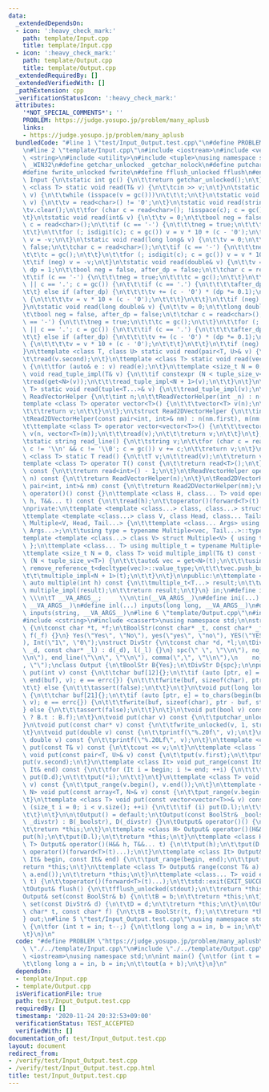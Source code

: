 ```yaml
---
data:
  _extendedDependsOn:
  - icon: ':heavy_check_mark:'
    path: template/Input.cpp
    title: template/Input.cpp
  - icon: ':heavy_check_mark:'
    path: template/Output.cpp
    title: template/Output.cpp
  _extendedRequiredBy: []
  _extendedVerifiedWith: []
  _pathExtension: cpp
  _verificationStatusIcon: ':heavy_check_mark:'
  attributes:
    '*NOT_SPECIAL_COMMENTS*': ''
    PROBLEM: https://judge.yosupo.jp/problem/many_aplusb
    links:
    - https://judge.yosupo.jp/problem/many_aplusb
  bundledCode: "#line 1 \"test/Input_Output.test.cpp\"\n#define PROBLEM \"https://judge.yosupo.jp/problem/many_aplusb\"\
    \n#line 2 \"template/Input.cpp\"\n#include <iostream>\n#include <vector>\n#include\
    \ <string>\n#include <utility>\n#include <tuple>\nusing namespace std;\n\n#ifdef\
    \ _WIN32\n#define getchar_unlocked _getchar_nolock\n#define putchar_unlocked _putchar_nolock\n\
    #define fwrite_unlocked fwrite\n#define fflush_unlocked fflush\n#endif\nclass\
    \ Input {\n\tstatic int gc() {\n\t\treturn getchar_unlocked();\n\t}\n\ttemplate\
    \ <class T> static void read(T& v) {\n\t\tcin >> v;\n\t}\n\tstatic void read(char&\
    \ v) {\n\t\twhile (isspace(v = gc()))\n\t\t\t;\n\t}\n\tstatic void read(bool&\
    \ v) {\n\t\tv = read<char>() != '0';\n\t}\n\tstatic void read(string& v) {\n\t\
    \tv.clear();\n\t\tfor (char c = read<char>(); !isspace(c); c = gc()) v += c;\n\
    \t}\n\tstatic void read(int& v) {\n\t\tv = 0;\n\t\tbool neg = false;\n\t\tchar\
    \ c = read<char>();\n\t\tif (c == '-') {\n\t\t\tneg = true;\n\t\t\tc = gc();\n\
    \t\t}\n\t\tfor (; isdigit(c); c = gc()) v = v * 10 + (c - '0');\n\t\tif (neg)\
    \ v = -v;\n\t}\n\tstatic void read(long long& v) {\n\t\tv = 0;\n\t\tbool neg =\
    \ false;\n\t\tchar c = read<char>();\n\t\tif (c == '-') {\n\t\t\tneg = true;\n\
    \t\t\tc = gc();\n\t\t}\n\t\tfor (; isdigit(c); c = gc()) v = v * 10 + (c - '0');\n\
    \t\tif (neg) v = -v;\n\t}\n\tstatic void read(double& v) {\n\t\tv = 0;\n\t\tdouble\
    \ dp = 1;\n\t\tbool neg = false, after_dp = false;\n\t\tchar c = read<char>();\n\
    \t\tif (c == '-') {\n\t\t\tneg = true;\n\t\t\tc = gc();\n\t\t}\n\t\tfor (; isdigit(c)\
    \ || c == '.'; c = gc()) {\n\t\t\tif (c == '.') {\n\t\t\t\tafter_dp = true;\n\t\
    \t\t} else if (after_dp) {\n\t\t\t\tv += (c - '0') * (dp *= 0.1);\n\t\t\t} else\
    \ {\n\t\t\t\tv = v * 10 + (c - '0');\n\t\t\t}\n\t\t}\n\t\tif (neg) v = -v;\n\t\
    }\n\tstatic void read(long double& v) {\n\t\tv = 0;\n\t\tlong double dp = 1;\n\
    \t\tbool neg = false, after_dp = false;\n\t\tchar c = read<char>();\n\t\tif (c\
    \ == '-') {\n\t\t\tneg = true;\n\t\t\tc = gc();\n\t\t}\n\t\tfor (; isdigit(c)\
    \ || c == '.'; c = gc()) {\n\t\t\tif (c == '.') {\n\t\t\t\tafter_dp = true;\n\t\
    \t\t} else if (after_dp) {\n\t\t\t\tv += (c - '0') * (dp *= 0.1);\n\t\t\t} else\
    \ {\n\t\t\t\tv = v * 10 + (c - '0');\n\t\t\t}\n\t\t}\n\t\tif (neg) v = -v;\n\t\
    }\n\ttemplate <class T, class U> static void read(pair<T, U>& v) {\n\t\tread(v.first);\n\
    \t\tread(v.second);\n\t}\n\ttemplate <class T> static void read(vector<T>& v)\
    \ {\n\t\tfor (auto& e : v) read(e);\n\t}\n\ttemplate <size_t N = 0, class T> static\
    \ void read_tuple_impl(T& v) {\n\t\tif constexpr (N < tuple_size_v<T>) {\n\t\t\
    \tread(get<N>(v));\n\t\t\tread_tuple_impl<N + 1>(v);\n\t\t}\n\t}\n\ttemplate <class...\
    \ T> static void read(tuple<T...>& v) {\n\t\tread_tuple_impl(v);\n\t}\n\tstruct\
    \ ReadVectorHelper {\n\t\tint n;\n\t\tReadVectorHelper(int _n) : n(_n) {}\n\t\t\
    template <class T> operator vector<T>() {\n\t\t\tvector<T> v(n);\n\t\t\tread(v);\n\
    \t\t\treturn v;\n\t\t}\n\t};\n\tstruct Read2DVectorHelper {\n\t\tint n, m;\n\t\
    \tRead2DVectorHelper(const pair<int, int>& nm) : n(nm.first), m(nm.second) {}\n\
    \t\ttemplate <class T> operator vector<vector<T>>() {\n\t\t\tvector<vector<T>>\
    \ v(n, vector<T>(m));\n\t\t\tread(v);\n\t\t\treturn v;\n\t\t}\n\t};\n\npublic:\n\
    \tstatic string read_line() {\n\t\tstring v;\n\t\tfor (char c = read<char>();\
    \ c != '\\n' && c != '\\0'; c = gc()) v += c;\n\t\treturn v;\n\t}\n\ttemplate\
    \ <class T> static T read() {\n\t\tT v;\n\t\tread(v);\n\t\treturn v;\n\t}\n\t\
    template <class T> operator T() const {\n\t\treturn read<T>();\n\t}\n\tint operator--(int)\
    \ const {\n\t\treturn read<int>() - 1;\n\t}\n\tReadVectorHelper operator[](int\
    \ n) const {\n\t\treturn ReadVectorHelper(n);\n\t}\n\tRead2DVectorHelper operator[](const\
    \ pair<int, int>& nm) const {\n\t\treturn Read2DVectorHelper(nm);\n\t}\n\tvoid\
    \ operator()() const {}\n\ttemplate <class H, class... T> void operator()(H&&\
    \ h, T&&... t) const {\n\t\tread(h);\n\t\toperator()(forward<T>(t)...);\n\t}\n\
    \nprivate:\n\ttemplate <template <class...> class, class...> struct Multiple;\n\
    \ttemplate <template <class...> class V, class Head, class... Tail>\n\tstruct\
    \ Multiple<V, Head, Tail...> {\n\t\ttemplate <class... Args> using vec = V<vector<Head>,\
    \ Args...>;\n\t\tusing type = typename Multiple<vec, Tail...>::type;\n\t};\n\t\
    template <template <class...> class V> struct Multiple<V> { using type = V<>;\
    \ };\n\ttemplate <class... T> using multiple_t = typename Multiple<tuple, T...>::type;\n\
    \ttemplate <size_t N = 0, class T> void multiple_impl(T& t) const {\n\t\tif constexpr\
    \ (N < tuple_size_v<T>) {\n\t\t\tauto& vec = get<N>(t);\n\t\t\tusing V = typename\
    \ remove_reference_t<decltype(vec)>::value_type;\n\t\t\tvec.push_back(read<V>());\n\
    \t\t\tmultiple_impl<N + 1>(t);\n\t\t}\n\t}\n\npublic:\n\ttemplate <class... T>\
    \ auto multiple(int h) const {\n\t\tmultiple_t<T...> result;\n\t\twhile (h--)\
    \ multiple_impl(result);\n\t\treturn result;\n\t}\n} in;\n#define inputs(T, ...)\
    \ \\\n\tT __VA_ARGS__;     \\\n\tin(__VA_ARGS__)\n#define ini(...) inputs(int,\
    \ __VA_ARGS__)\n#define inl(...) inputs(long long, __VA_ARGS__)\n#define ins(...)\
    \ inputs(string, __VA_ARGS__)\n#line 6 \"template/Output.cpp\"\n#include <charconv>\n\
    #include <cstring>\n#include <cassert>\nusing namespace std;\n\nstruct BoolStr\
    \ {\n\tconst char *t, *f;\n\tBoolStr(const char* _t, const char* _f) : t(_t),\
    \ f(_f) {}\n} Yes(\"Yes\", \"No\"), yes(\"yes\", \"no\"), YES(\"YES\", \"NO\"\
    ), Int(\"1\", \"0\");\nstruct DivStr {\n\tconst char *d, *l;\n\tDivStr(const char*\
    \ _d, const char* _l) : d(_d), l(_l) {}\n} spc(\" \", \"\\n\"), no_spc(\"\", \"\
    \\n\"), end_line(\"\\n\", \"\\n\"), comma(\",\", \"\\n\"),\n    no_endl(\" \"\
    , \"\");\nclass Output {\n\tBoolStr B{Yes};\n\tDivStr D{spc};\n\npublic:\n\tvoid\
    \ put(int v) const {\n\t\tchar buf[12]{};\n\t\tif (auto [ptr, e] = to_chars(begin(buf),\
    \ end(buf), v); e == errc{}) {\n\t\t\tfwrite(buf, sizeof(char), ptr - buf, stdout);\n\
    \t\t} else {\n\t\t\tassert(false);\n\t\t}\n\t}\n\tvoid put(long long v) const\
    \ {\n\t\tchar buf[21]{};\n\t\tif (auto [ptr, e] = to_chars(begin(buf), end(buf),\
    \ v); e == errc{}) {\n\t\t\tfwrite(buf, sizeof(char), ptr - buf, stdout);\n\t\t\
    } else {\n\t\t\tassert(false);\n\t\t}\n\t}\n\tvoid put(bool v) const {\n\t\tput(v\
    \ ? B.t : B.f);\n\t}\n\tvoid put(char v) const {\n\t\tputchar_unlocked(v);\n\t\
    }\n\tvoid put(const char* v) const {\n\t\tfwrite_unlocked(v, 1, strlen(v), stdout);\n\
    \t}\n\tvoid put(double v) const {\n\t\tprintf(\"%.20f\", v);\n\t}\n\tvoid put(long\
    \ double v) const {\n\t\tprintf(\"%.20Lf\", v);\n\t}\n\ttemplate <class T> void\
    \ put(const T& v) const {\n\t\tcout << v;\n\t}\n\ttemplate <class T, class U>\
    \ void put(const pair<T, U>& v) const {\n\t\tput(v.first);\n\t\tput(D.d);\n\t\t\
    put(v.second);\n\t}\n\ttemplate <class It> void put_range(const It& begin, const\
    \ It& end) const {\n\t\tfor (It i = begin; i != end; ++i) {\n\t\t\tif (i != begin)\
    \ put(D.d);\n\t\t\tput(*i);\n\t\t}\n\t}\n\ttemplate <class T> void put(const vector<T>&\
    \ v) const {\n\t\tput_range(v.begin(), v.end());\n\t}\n\ttemplate <class T, size_t\
    \ N> void put(const array<T, N>& v) const {\n\t\tput_range(v.begin(), v.end());\n\
    \t}\n\ttemplate <class T> void put(const vector<vector<T>>& v) const {\n\t\tfor\
    \ (size_t i = 0; i < v.size(); ++i) {\n\t\t\tif (i) put(D.l);\n\t\t\tput(v[i]);\n\
    \t\t}\n\t}\n\n\tOutput() = default;\n\tOutput(const BoolStr& _boolstr, const DivStr&\
    \ _divstr) : B(_boolstr), D(_divstr) {}\n\tOutput& operator()() {\n\t\tput(D.l);\n\
    \t\treturn *this;\n\t}\n\ttemplate <class H> Output& operator()(H&& h) {\n\t\t\
    put(h);\n\t\tput(D.l);\n\t\treturn *this;\n\t}\n\ttemplate <class H, class...\
    \ T> Output& operator()(H&& h, T&&... t) {\n\t\tput(h);\n\t\tput(D.d);\n\t\treturn\
    \ operator()(forward<T>(t)...);\n\t}\n\ttemplate <class It> Output& range(const\
    \ It& begin, const It& end) {\n\t\tput_range(begin, end);\n\t\tput(D.l);\n\t\t\
    return *this;\n\t}\n\ttemplate <class T> Output& range(const T& a) {\n\t\trange(a.begin(),\
    \ a.end());\n\t\treturn *this;\n\t}\n\ttemplate <class... T> void exit(T&&...\
    \ t) {\n\t\toperator()(forward<T>(t)...);\n\t\tstd::exit(EXIT_SUCCESS);\n\t}\n\
    \tOutput& flush() {\n\t\tfflush_unlocked(stdout);\n\t\treturn *this;\n\t}\n\t\
    Output& set(const BoolStr& b) {\n\t\tB = b;\n\t\treturn *this;\n\t}\n\tOutput&\
    \ set(const DivStr& d) {\n\t\tD = d;\n\t\treturn *this;\n\t}\n\tOutput& set(const\
    \ char* t, const char* f) {\n\t\tB = BoolStr(t, f);\n\t\treturn *this;\n\t}\n\
    } out;\n#line 5 \"test/Input_Output.test.cpp\"\nusing namespace std;\n\nint main()\
    \ {\n\tfor (int t = in; t--;) {\n\t\tlong long a = in, b = in;\n\t\tout(a + b);\n\
    \t}\n}\n"
  code: "#define PROBLEM \"https://judge.yosupo.jp/problem/many_aplusb\"\n#include\
    \ \"./../template/Input.cpp\"\n#include \"./../template/Output.cpp\"\n#include\
    \ <iostream>\nusing namespace std;\n\nint main() {\n\tfor (int t = in; t--;) {\n\
    \t\tlong long a = in, b = in;\n\t\tout(a + b);\n\t}\n}\n"
  dependsOn:
  - template/Input.cpp
  - template/Output.cpp
  isVerificationFile: true
  path: test/Input_Output.test.cpp
  requiredBy: []
  timestamp: '2020-11-24 20:32:53+09:00'
  verificationStatus: TEST_ACCEPTED
  verifiedWith: []
documentation_of: test/Input_Output.test.cpp
layout: document
redirect_from:
- /verify/test/Input_Output.test.cpp
- /verify/test/Input_Output.test.cpp.html
title: test/Input_Output.test.cpp
---
```

